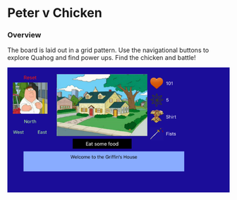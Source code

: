 # Peter v Chicken

### Overview

The board is laid out in a grid pattern. Use the navigational buttons to explore Quahog and find power ups. Find the chicken and battle!

![home screen](homeScreen.png)

